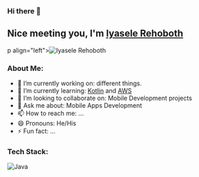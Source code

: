 ### Hi there 👋

## Nice meeting you, I'm [Iyasele Rehoboth](https://github.com/iyaselerehoboth)

p align="left"><img src="https://komarev.com/ghpvc/?username=iyaselerehoboth&label=Views&color=blue&style=plastic" alt="Iyasele Rehoboth" /></p>


### About Me:

- 🔭 I’m currently working on: different things.
- 🌱 I’m currently learning: [Kotlin](https://kotlinlang.org/) and [AWS](https://aws.amazon.com/)
- 👯 I’m looking to collaborate on: Mobile Development projects
- 💬 Ask me about: Mobile Apps Development
- 📫 How to reach me: ...
- 😄 Pronouns: He/His
- ⚡ Fun fact: ...


### Tech Stack:
![Java](https://img.shields.io/badge/-Java-FFFFFF?style=flat-square&color=informational&logo=java)

